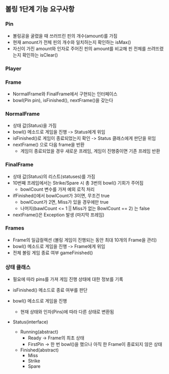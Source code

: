 ## 볼링 1단계 기능 요구사항
### Pin
* 볼링공을 굴렸을 때 쓰러뜨린 핀의 개수(amount)를 가짐
* 현재 amount가 전체 핀의 개수와 일치하는지 확인하는 isMax()
* 자신이 가진 amount와 인자로 주어진 핀의 amount를 비교해 핀 전체를 쓰려뜨렸는지 확인하는 isClear()

### Player

### Frame
* NormalFrame와 FinalFrame에서 구현되는 인터페이스
* bowl(Pin pin), isFinished(), nextFrame()을 갖는다

### NormalFrame
* 상태 값(Status)을 가짐
* bowl() 메소드로 게임을 진행 -> Status에게 위임
* isFinished()로 게임이 종료되었는지 확인 -> Status 클래스에게 판단을 위임
* nextFrame() 으로 다음 frame을 반환
    * 게임이 종료되었을 경우 새로운 프레임, 게임이 진행중이면 기존 프레임 반환

### FinalFrame
* 상태 값(Status)의 리스트(statuses)를 가짐
* 10번째 프레임에서는 Strike/Spare 시 총 3번의 bowl() 기회가 주어짐
  * bowlCount 변수를 가져 예외 로직 처리
* ifFinished()에서 bowlCount가 3이면, 무조건 true
  * bowlCount가 2면, Miss가 있을 경우에만 true
  * 나머지(bawlCount <= 1 || Miss가 없는 BowlCount == 2) 는 false
* nextFrame()은 Exception 발생 (마지막 프레임)

### Frames
* Frame의 일급컬렉션 (볼링 게임이 진행되는 동안 최대 10개의 Frame을 관리)
* bowl() 메소드로 게임을 진행 -> Frame에게 위임
* 전체 볼링 게임 종료 여부 gameFinished()

### 상태 클래스
* 필요에 따라 pins를 가져 게임 진행 상태에 대한 정보를 기록
* isFinished() 메소드로 종료 여부를 판단
* bowl() 메소드로 게임을 진행
    * 현재 상태와 인자(Pins)에 따라 다른 상태로 변환됨

* Status(interface)
    * Running(abstract)
        * Ready -> Frame의 최초 상태
        * FirstPin -> 한 번 bowl()을 했으나 아직 한 Frame이 종료되지 않은 상태
    * Finished(abstract)
        * Miss
        * Strike
        * Spare